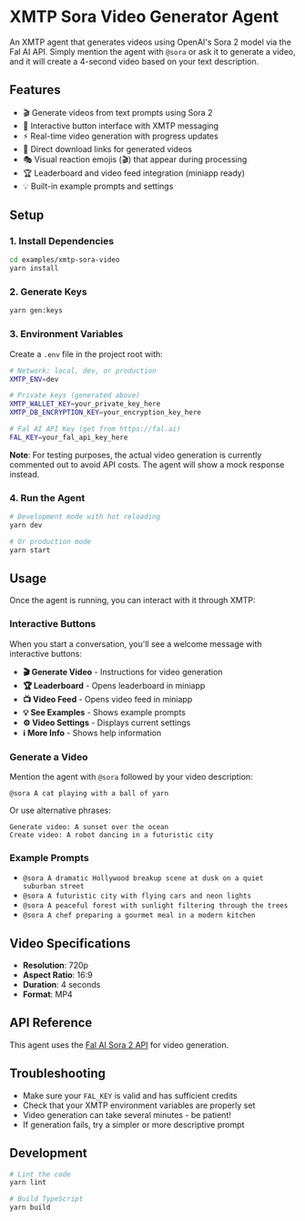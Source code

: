 # XMTP Sora Video Generator Agent

An XMTP agent that generates videos using OpenAI's Sora 2 model via the Fal AI API. Simply mention the agent with `@sora` or ask it to generate a video, and it will create a 4-second video based on your text description.

## Features

- 🎬 Generate videos from text prompts using Sora 2
- 💬 Interactive button interface with XMTP messaging
- ⚡ Real-time video generation with progress updates
- 🔗 Direct download links for generated videos
- 🎭 Visual reaction emojis (🎬) that appear during processing
- 🏆 Leaderboard and video feed integration (miniapp ready)
- 💡 Built-in example prompts and settings

## Setup

### 1. Install Dependencies

```bash
cd examples/xmtp-sora-video
yarn install
```

### 2. Generate Keys

```bash
yarn gen:keys
```

### 3. Environment Variables

Create a `.env` file in the project root with:

```bash
# Network: local, dev, or production
XMTP_ENV=dev

# Private keys (generated above)
XMTP_WALLET_KEY=your_private_key_here
XMTP_DB_ENCRYPTION_KEY=your_encryption_key_here

# Fal AI API Key (get from https://fal.ai)
FAL_KEY=your_fal_api_key_here
```

**Note**: For testing purposes, the actual video generation is currently commented out to avoid API costs. The agent will show a mock response instead.

### 4. Run the Agent

```bash
# Development mode with hot reloading
yarn dev

# Or production mode
yarn start
```

## Usage

Once the agent is running, you can interact with it through XMTP:

### Interactive Buttons

When you start a conversation, you'll see a welcome message with interactive buttons:

- **🎬 Generate Video** - Instructions for video generation
- **🏆 Leaderboard** - Opens leaderboard in miniapp
- **📺 Video Feed** - Opens video feed in miniapp
- **💡 See Examples** - Shows example prompts
- **⚙️ Video Settings** - Displays current settings
- **ℹ️ More Info** - Shows help information

### Generate a Video

Mention the agent with `@sora` followed by your video description:

```
@sora A cat playing with a ball of yarn
```

Or use alternative phrases:

```
Generate video: A sunset over the ocean
Create video: A robot dancing in a futuristic city
```

### Example Prompts

- `@sora A dramatic Hollywood breakup scene at dusk on a quiet suburban street`
- `@sora A futuristic city with flying cars and neon lights`
- `@sora A peaceful forest with sunlight filtering through the trees`
- `@sora A chef preparing a gourmet meal in a modern kitchen`

## Video Specifications

- **Resolution**: 720p
- **Aspect Ratio**: 16:9
- **Duration**: 4 seconds
- **Format**: MP4

## API Reference

This agent uses the [Fal AI Sora 2 API](https://fal.ai/models/fal-ai/sora-2/text-to-video/api) for video generation.

## Troubleshooting

- Make sure your `FAL_KEY` is valid and has sufficient credits
- Check that your XMTP environment variables are properly set
- Video generation can take several minutes - be patient!
- If generation fails, try a simpler or more descriptive prompt

## Development

```bash
# Lint the code
yarn lint

# Build TypeScript
yarn build
```
